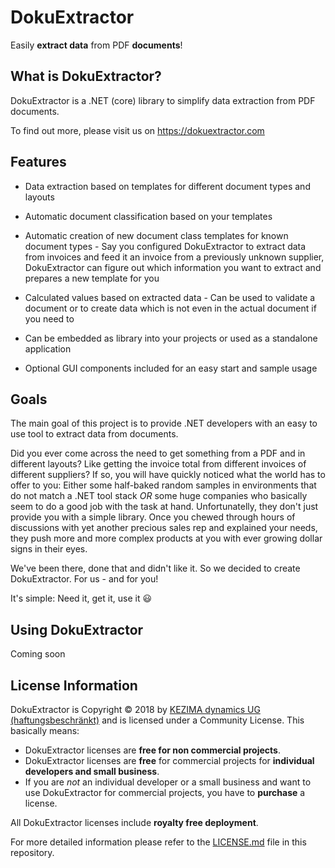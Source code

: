 # DokuExtractor

Easily **extract data** from PDF **documents**!

## What is DokuExtractor?

DokuExtractor is a .NET (core) library to simplify data extraction from PDF documents.  

To find out more, please visit us on https://dokuextractor.com

## Features

- Data extraction based on templates for different document types and layouts
- Automatic document classification based on your templates
- Automatic creation of new document class templates for known document types - Say you configured DokuExtractor
to extract data from invoices and feed it an invoice from a previously unknown supplier, DokuExtractor
can figure out which information you want to extract and prepares a new template for you
- Calculated values based on extracted data - Can be used to validate a document or to create data
 which is not even in the actual document if you need to

- Can be embedded as library into your projects or used as a standalone application
- Optional GUI components included for an easy start and sample usage

## Goals

The main goal of this project is to provide .NET developers with an easy to use tool to extract data
 from documents. 

Did you ever come across the need to get something from a PDF and in different layouts? Like getting the 
invoice total from different invoices of different suppliers? 
If so, you will have quickly noticed what the world has to offer to you:
Either some half-baked random samples in environments that do not match a .NET tool stack *OR* some
huge companies who basically seem to do a good job with the task at hand. 
Unfortunatelly, they don't just provide you with a simple library. Once you chewed through hours of
discussions with yet another precious sales rep and explained your needs, 
they push more and more complex products at you with ever growing dollar signs in their eyes. 

We've been there, done that and didn't like it. So we decided to create DokuExtractor. For us - and for you!

It's simple: Need it, get it, use it :smiley:


## Using DokuExtractor

Coming soon 

## License Information

DokuExtractor is Copyright © 2018 by [KEZIMA dynamics UG (haftungsbeschränkt)](https://kezima-dynamics.de) and is licensed under a Community License. 
This basically means:

-  DokuExtractor licenses are **free for non commercial projects**. 
-  DokuExtractor licenses are **free** for commercial projects for **individual developers and small business**.
-  If you are *not* an individual developer or a small business and want to use DokuExtractor for commercial projects, you have to **purchase** a license.

All DokuExtractor licenses include **royalty free deployment**.

For more detailed information please refer to the [LICENSE.md](https://github.com/KEZIMAdynamics/DokuExtractor/blob/master/LICENSE.md) file in this repository.



